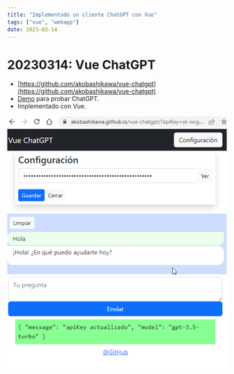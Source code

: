 ```yaml
---
title: "Implementado un cliente ChatGPT con Vue"
tags: ["vue", "webapp"]
date: 2023-03-14
---
```


# 20230314: Vue ChatGPT

<TagsLinks />

- [https://github.com/akobashikawa/vue-chatgpt](https://github.com/akobashikawa/vue-chatgpt)
- [Demo](https://akobashikawa.github.io/vue-chatgpt/) para probar ChatGPT.
- Implementado con Vue.

![](20230314-vue-chatgpt.png)